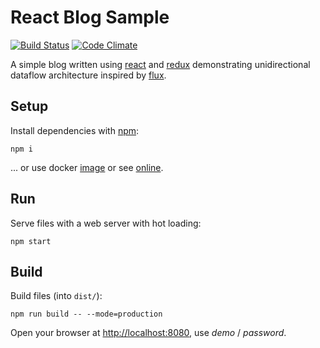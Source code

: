 # React Blog Sample

[![Build Status](https://travis-ci.org/akornatskyy/sample-blog-react-redux.svg?branch=master)](https://travis-ci.org/akornatskyy/sample-blog-react-redux)
[![Code Climate](https://codeclimate.com/github/akornatskyy/sample-blog-react-redux/badges/gpa.svg)](https://codeclimate.com/github/akornatskyy/sample-blog-react-redux)

A simple blog written using [react](http://facebook.github.io/react/) and
[redux](https://github.com/reactjs/redux) demonstrating unidirectional dataflow
architecture inspired by
[flux](https://facebook.github.io/flux/docs/overview.html).

## Setup

Install dependencies with [npm](https://www.npmjs.com):

    npm i

... or use docker [image](https://github.com/akornatskyy/sample-blog-react-redux/tree/master/docker) or see [online](https://akornatskyy.github.io/sample-blog-react-redux/).

## Run

Serve files with a web server with hot loading:

    npm start

## Build

Build files (into `dist/`):

    npm run build -- --mode=production

Open your browser at [http://localhost:8080](http://localhost:8080),
use *demo* / *password*.
